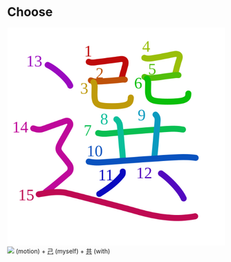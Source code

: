 # Choose
![9078](Kanji/kanji-colorize/9078.svg)
![](http://www.kanjidamage.com/assets/radsmall/moving-0e80c2bf34c8fb0abb4d80bddd87b84d2e0840852ee5f185818858a6f305b652.jpg) (motion)  + [己](Kanji/kanji-dict/己.md) (myself) + [共](Kanji/kanji-dict/共.md) (with) 